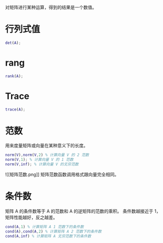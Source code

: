 对矩阵进行某种运算，得到的结果是一个数值。
# 行列式值
```matlab
det(A);
```
# rang
```matlab
rank(A);
```
# Trace
```matlab
trace(A);
```
# 范数
用来度量矩阵或向量在某种意义下的长度。
```matlab
norm(V),norm(V,2) % 计算向量 V 的 2 范数
norm(V,1); % 计算向量 V 的 1 范数
norm(V,inf); % 计算向量 V 的无穷范数
```
![[矩阵范数.png]]
矩阵范数函数调用格式跟向量完全相同。
# 条件数
矩阵 A 的条件数等于 A 的范数和 A 的逆矩阵的范数的乘积。
条件数越接近于 1，矩阵性能越好，反之越差。
```matlab
cond(A,1) % 计算矩阵 A 1 范数下的条件数
cond(A),cond(A,2) % 计算矩阵 A 2 范数下的条件数
cond(A,inf) % 计算矩阵 A 无穷范数下的条件数
```